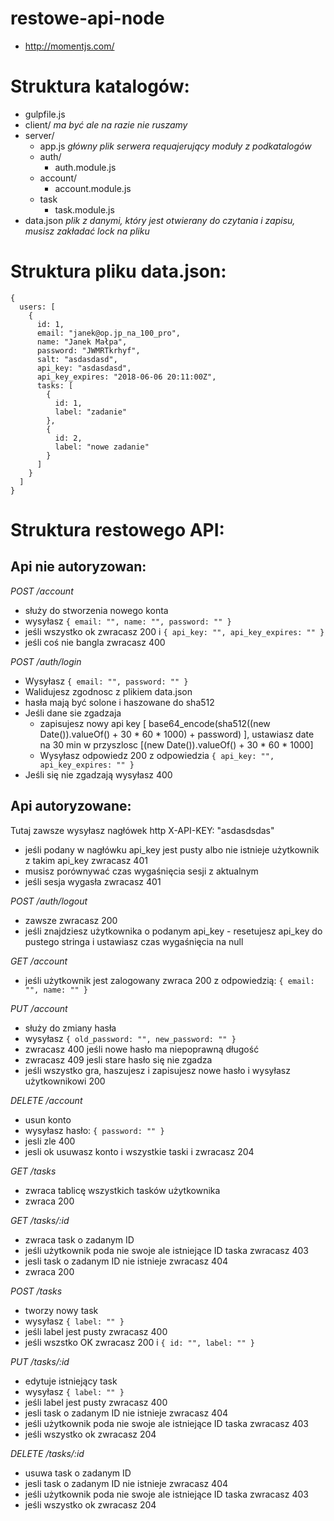 # restowe-api-node

 - http://momentjs.com/

Struktura katalogów:
======

 - gulpfile.js
 - client/ *ma być ale na razie nie ruszamy*
 - server/
   - app.js *główny plik serwera requajerujący moduły z podkatalogów*
   - auth/ 
     - auth.module.js
   - account/
     - account.module.js
   - task
     - task.module.js
 - data.json *plik z danymi, który jest otwierany do czytania i zapisu, musisz zakładać lock na pliku*

Struktura pliku data.json:
======

```
{
  users: [
    {
      id: 1,
      email: "janek@op.jp_na_100_pro",
      name: "Janek Małpa",
      password: "JWMRTkrhyf",
      salt: "asdasdasd",
      api_key: "asdasdasd",
      api_key_expires: "2018-06-06 20:11:00Z",
      tasks: [
        {
          id: 1,
          label: "zadanie"
        },
        {
          id: 2,
          label: "nowe zadanie"
        }
      ]
    }
  ]
}
```

Struktura restowego API:
======

Api nie autoryzowan:
------

*POST /account*

 - służy do stworzenia nowego konta
 - wysyłasz ```{ email: "", name: "", password: "" }```
 - jeśli wszystko ok zwracasz 200 i ```{ api_key: "", api_key_expires: "" }```
 - jeśli coś nie bangla zwracasz 400

*POST /auth/login*

 - Wysyłasz ```{ email: "", password: "" }```
 - Walidujesz zgodnosc z plikiem data.json
 - hasła mają być solone i haszowane do sha512
 - Jeśli dane sie zgadzaja
   - zapisujesz nowy api key [ base64_encode(sha512((new Date()).valueOf() + 30 * 60 * 1000) + password) ], ustawiasz date na 30 min w przyszlosc [(new Date()).valueOf() + 30 * 60 * 1000]
   - Wysyłasz odpowiedz 200 z odpowiedzia ```{ api_key: "", api_key_expires: "" } ```
 - Jeśli się nie zgadzają wysyłasz 400

Api autoryzowane:
------

Tutaj zawsze wysyłasz nagłówek http X-API-KEY: "asdasdsdas"
 - jeśli podany w nagłówku api\_key jest pusty albo nie istnieje użytkownik z takim api\_key zwracasz 401
 - musisz porównywać czas wygaśnięcia sesji z aktualnym
 - jeśli sesja wygasła zwracasz 401

*POST /auth/logout*

 - zawsze zwracasz 200
 - jeśli znajdziesz użytkownika o podanym api_key - resetujesz api\_key do pustego stringa i ustawiasz czas wygaśnięcia na null

*GET /account*

 - jeśli użytkownik jest zalogowany zwraca 200 z odpowiedzią: ```{ email: "", name: "" }```

*PUT /account*
 
 - służy do zmiany hasła
 - wysyłasz ```{ old_password: "", new_password: "" }```
 - zwracasz 400 jeśli nowe hasło ma niepoprawną długość
 - zwracasz 409 jesli stare hasło się nie zgadza
 - jeśli wszystko gra, haszujesz i zapisujesz nowe hasło  i wysyłasz użytkownikowi 200

*DELETE /account*

 - usun konto
 - wysyłasz hasło: ```{ password: "" }```
 - jesli zle 400
 - jesli ok usuwasz konto i wszystkie taski i zwracasz 204

*GET /tasks*

 - zwraca tablicę wszystkich tasków użytkownika
 - zwraca 200

*GET /tasks/:id*
 
 - zwraca task o zadanym ID
 - jeśli użytkownik poda nie swoje ale istniejące ID taska zwracasz 403
 - jesli task o zadanym ID nie istnieje zwracasz 404
 - zwraca 200

*POST /tasks*

 - tworzy nowy task
 - wysyłasz ```{ label: "" }```
 - jeśli label jest pusty zwracasz 400
 - jeśli wszstko OK zwracasz 200 i ```{ id: "", label: "" }```

*PUT /tasks/:id*
 
 - edytuje istniejący task
 - wysyłasz ```{ label: "" }```
 - jeśli label jest pusty zwracasz 400
 - jesli task o zadanym ID nie istnieje zwracasz 404
 - jeśli użytkownik poda nie swoje ale istniejące ID taska zwracasz 403
 - jeśli wszystko ok zwracasz 204

*DELETE /tasks/:id*

 - usuwa task o zadanym ID
 - jesli task o zadanym ID nie istnieje zwracasz 404
 - jeśli użytkownik poda nie swoje ale istniejące ID taska zwracasz 403
 - jeśli wszystko ok zwracasz 204
